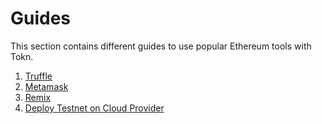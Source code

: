 <!--
order: false
parent:
  order: 5
-->

# Guides

This section contains different guides to use popular Ethereum tools with Tokn.

1. [Truffle](./truffle.md)
2. [Metamask](./metamask.md)
3. [Remix](./remix.md)
4. [Deploy Testnet on Cloud Provider](./cloud_testnet.md)
